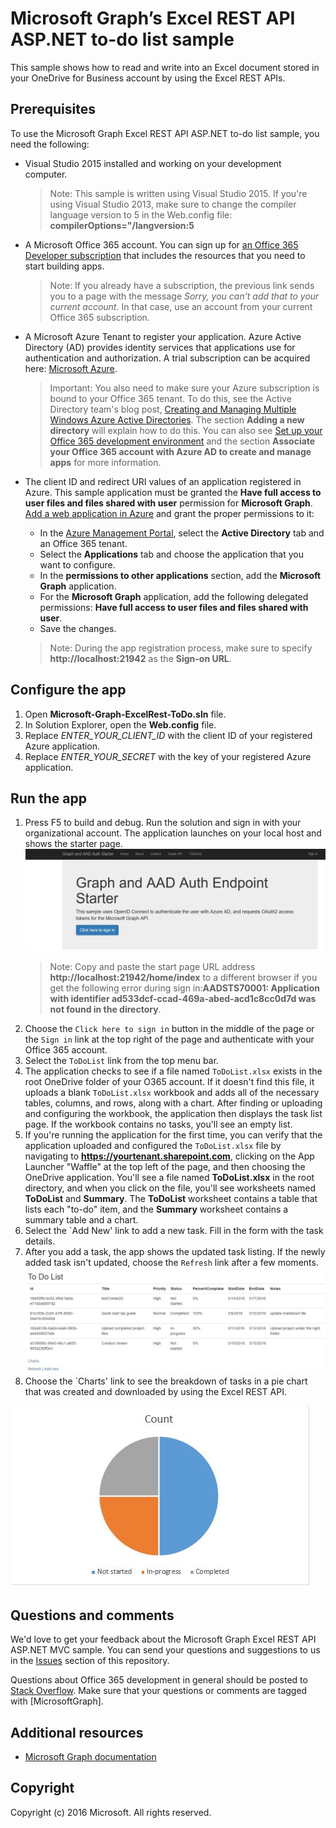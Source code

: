 # Microsoft Graph’s Excel REST API ASP.NET to-do list sample

This sample shows how to read and write into an Excel document stored in your OneDrive for Business account by using the Excel REST APIs.

## Prerequisites


To use the Microsoft Graph Excel REST API ASP.NET to-do list sample, you need the following:
* Visual Studio 2015 installed and working on your development computer. 

     > Note: This sample is written using Visual Studio 2015. If you're using Visual Studio 2013, make sure to change the compiler language version to 5 in the Web.config file:  **compilerOptions="/langversion:5**
* A Microsoft Office 365 account. You can sign up for [an Office 365 Developer subscription](https://portal.office.com/Signup/Signup.aspx?OfferId=6881A1CB-F4EB-4db3-9F18-388898DAF510&DL=DEVELOPERPACK&ali=1#0) that includes the resources that you need to start building apps.

     > Note: If you already have a subscription, the previous link sends you to a page with the message *Sorry, you can’t add that to your current account*. In that case, use an account from your current Office 365 subscription.
* A Microsoft Azure Tenant to register your application. Azure Active Directory (AD) provides identity services that applications use for authentication and authorization. A trial subscription can be acquired here: [Microsoft Azure](https://account.windowsazure.com/SignUp).

     > Important: You also need to make sure your Azure subscription is bound to your Office 365 tenant. To do this, see the Active Directory team's blog post, [Creating and Managing Multiple Windows Azure Active Directories](http://blogs.technet.com/b/ad/archive/2013/11/08/creating-and-managing-multiple-windows-azure-active-directories.aspx). The section **Adding a new directory** will explain how to do this. You can also see [Set up your Office 365 development environment](https://msdn.microsoft.com/office/office365/howto/setup-development-environment#bk_CreateAzureSubscription) and the section **Associate your Office 365 account with Azure AD to create and manage apps** for more information.
* The client ID and redirect URI values of an application registered in Azure. This sample application must be granted the **Have full access to user files and files shared with user** permission for **Microsoft Graph**. [Add a web application in Azure](https://msdn.microsoft.com/office/office365/HowTo/add-common-consent-manually#bk_RegisterWebApp) and grant the proper permissions to it:
	* In the [Azure Management Portal](https://manage.windowsazure.com/), select the **Active Directory** tab and an Office 365 tenant.
	* Select the **Applications** tab and choose the application that you want to configure.
	* In the **permissions to other applications** section, add the **Microsoft Graph** application.
	* For the **Microsoft Graph** application, add the following delegated permissions: **Have full access to user files and files shared with user**.
	* Save the changes.

     > Note: During the app registration process, make sure to specify **http://localhost:21942** as the **Sign-on URL**.  

## Configure the app
1. Open **Microsoft-Graph-ExcelRest-ToDo.sln** file. 
2. In Solution Explorer, open the **Web.config** file. 
3. Replace *ENTER_YOUR_CLIENT_ID* with the client ID of your registered Azure application.
4. Replace *ENTER_YOUR_SECRET* with the key of your registered Azure application.

## Run the app

1. Press F5 to build and debug. Run the solution and sign in with your organizational account. The application launches on your local host and shows the starter page. 
![](images/ExcelApp.jpg)
     > Note: Copy and paste the start page URL address **http://localhost:21942/home/index** to a different browser if you get the following error during sign in:**AADSTS70001: Application with identifier ad533dcf-ccad-469a-abed-acd1c8cc0d7d was not found in the directory**.
2. Choose the `Click here to sign in` button in the middle of the page or the `Sign in` link at the top right of the page and authenticate with your Office 365 account. 
3. Select the `ToDoList` link from the top menu bar.
4. The application checks to see if a file named `ToDoList.xlsx` exists in the root OneDrive folder of your O365 account. If it doesn't find this file, it uploads a blank `ToDoList.xlsx` workbook and adds all of the necessary tables, columns, and rows, along with a chart. After finding or uploading and configuring the workbook, the application then displays the task list page. If the workbook contains no tasks, you'll see an empty list.
5. If you're running the application for the first time, you can verify that the application uploaded and configured the `ToDoList.xlsx` file by navigating to **https://yourtenant.sharepoint.com**, clicking on the App Launcher "Waffle" at the top left of the page, and then choosing the OneDrive application. You'll see a file named **ToDoList.xlsx** in the root directory, and when you click on the file, you'll see worksheets named **ToDoList** and **Summary**. The **ToDoList** worksheet contains a table that lists each "to-do" item, and the **Summary** worksheet contains a summary table and a chart.
6. Select the `Add New' link to add a new task. Fill in the form with the task details.
7. After you add a task, the app shows the updated task listing. If the newly added task isn't updated, choose the `Refresh` link after a few moments.
![](images/ToDoList.jpg)
8. Choose the `Charts' link to see the breakdown of tasks in a pie chart that was created and downloaded by using the Excel REST API.

![](images/Chart.jpg)


## Questions and comments

We'd love to get your feedback about the Microsoft Graph Excel REST API ASP.NET MVC sample. You can send your questions and suggestions to us in the [Issues](https://github.com/OfficeDev/Microsoft-Graph-ASPNET-ExcelREST-ToDo/issues) section of this repository.

Questions about Office 365 development in general should be posted to [Stack Overflow](http://stackoverflow.com/questions/tagged/MicrosoftGraph). Make sure that your questions or comments are tagged with [MicrosoftGraph].
  
## Additional resources

* [Microsoft Graph documentation](http://graph.microsoft.io)


## Copyright
Copyright (c) 2016 Microsoft. All rights reserved.